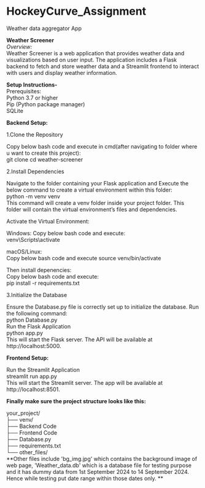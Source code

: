 # HockeyCurve_Assignment
Weather data aggregator App

**Weather Screener**  
__Overview_:_  
Weather Screener is a web application that provides weather data and visualizations based on user input. The application includes a Flask backend to fetch and store weather data and a Streamlit frontend to interact with users and display weather information.

**Setup Instructions-**  
Prerequisites:  
Python 3.7 or higher  
Pip (Python package manager)  
SQLite  

**Backend Setup:**  

1.Clone the Repository  

Copy below bash code and execute in cmd(after navigating to folder where u want to create this project):  
git clone <repository-url> cd weather-screener  

2.Install Dependencies  

Navigate to the folder containing your Flask application and Execute the below command to create a virtual environment within this folder:  
python -m venv venv  
This command will create a venv folder inside your project folder. This folder will contain the virtual environment’s files and dependencies.  

Activate the Virtual Environment:

Windows:
Copy below bash code and execute:  
venv\Scripts\activate  

macOS/Linux:  
Copy below bash code and execute 
source venv/bin/activate  

Then install depenencies:  
Copy below bash code and execute:  
pip install -r requirements.txt  

3.Initialize the Database  

Ensure the Database.py file is correctly set up to initialize the database. Run the following command:  
python Database.py  
Run the Flask Application  
python app.py  
This will start the Flask server. The API will be available at http://localhost:5000.  

**Frontend Setup:**  

Run the Streamlit Application  
streamlit run app.py  
This will start the Streamlit server. The app will be available at http://localhost:8501.

**Finally make sure the project structure looks like this:**  

your_project/  
├── venv/  
├── Backend Code  
├── Frontend Code  
├── Database.py  
├── requirements.txt  
└── other_files/  
**Other files include 'bg_img.jpg' which contains the background image of web page, 'Weather_data.db' which is a database file for testing purpose and it has dummy data from 1st September 2024 to 14 September 2024. Hence while testing put date range within those dates only. **
